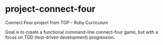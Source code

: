 # project-connect-four

Connect Four project from TOP - Ruby Curriculum

Goal is to create a functional command-line connect-four game, but with a focus on TDD (test-driven development) progression.